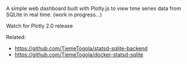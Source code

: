 A simple web dashboard built with Plotly.js to view time series data from SQLite in real time.
(work in progress...)

Watch for Plotly 2.0 release

Related:
* https://github.com/TiemeTogola/statsd-sqlite-backend
* https://github.com/TiemeTogola/docker-statsd-sqlite
